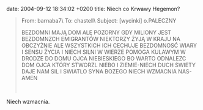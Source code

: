 date: 2004-09-12 18:34:02 +0200
title: Niech co Krwawy Hegemon?

> From: barnaba7\\
> To: chastell\\
> Subject: [wycinki] o.PALECZNY
>
> BEZDOMNI MAJĄ DOM ALE POZORNY GDY MILIONY JEST BEZDOMNZCH EMIGRANTÓW NIEKTORZY ŻYJĄ W KRAJU NA OBCZYŻNIE ALE WSZYSTKICH ICH CECHUJE BEZDOMNOSĆ WIARY I SENSU ŻYCIA I NIECH SILNI W WIERZE POMOGA KULAWYM W DRODZE DO DOMU OJCA NIEBIESKIEGO BO WARTO ODNALEZC DOM OJCA KTÓRY STWORZL NIEBO I ZIEMIE-NIECH DUCH  ŚWIETY DAJE NAM SIL I SWIATLO SYNA BOZEGO NIECH WZMACNIA NAS- AMEN
>
>  

Niech wzmacnia.
